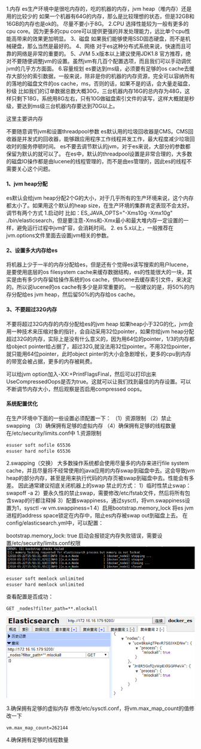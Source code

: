 1.内存
es生产环境中是很吃内存的，吃的机器的内存，jvm heap（堆内存）还是用的比较少的
如果一个机器有64G的内存，那么是比较理想的状态，但是32GB和16GB的内存也是ok的。
尽量不要小于8G。
2.CPU
选择性能较为一般有更多的cpu core。因为更多的cpu core可以提供更强的并发处理能力，远比单个cpu性能高带来的效果更加明显。
3、磁盘
如果我们能够使用SSD固态硬盘，而不是机械硬盘，那么当然是最好的。
4、网络
对于es这种分布式系统来说，快速而且可靠的网络是非常的重要的。
5、JVM
5.x版本以上建议使用JDK1.8
官方推荐，绝对不要随便调整jvm的设置。虽然jvm有几百个配置选项，而且我们可以手动调优jvm的几乎方方面面。
6.容量规划
es要达到ms级，必须要有足够的os cache去缓存大部分的索引数据，一般来说，除非是你的机器的内存资源，完全可以容纳所有的落地的磁盘文件的os cache，ms，否则的话，如果不是的话，会大量走磁盘，秒级
比如我们的订单数据总数大概30G，三台机器内存16G的总内存为48G，这样只剩下18G，系统用8G左右，只有10G做磁盘索引文件的读写，这样大概就是秒级，要达到ms级三台机器内存要达到70G以上。


这里主要讲内存

不要随意调节jvm和设置threadpool参数
es默认用的垃圾回收器是CMS。CMS回收器是并发式的回收器，能够跟应用程序工作线程并发工作，最大程度减少垃圾回收时的服务停顿时间。
es不要去调节默认的jvm，对于es来说，大部分的参数都保留为默认的就可以了。
在es中，默认的threadpool设置是非常合理的，大多数的磁盘IO操作都是由lucene的线程管理的，而不是由es管理的，因此es的线程不需要关心这个问题。

#### 1、jvm heap分配
es默认会给jvm heap分配2个G的大小，对于几乎所有的生产环境来说，这个内存都太小了。如果用这个默认的heap size，在生产环境的集群肯定表现不会太好。
调节有两个方式
1.启动时
比如：ES_JAVA_OPTS="-Xms10g -Xmx10g" ./bin/elasticsearch，但是要注意-Xms和-Xmx最小和最大堆内存一定设置的一样，避免运行过程中jvm扩容，会消耗时间。
2.
es 5.x以上，一般推荐在jvm.options文件里面去设置jvm相关的参数。

#### 2、设置多大内存给es
将机器上少于一半的内存分配给es，但是还有个觉得es读写搜索的用户lucene，是要使用底层的os filesystem cache来缓存数据结构，es的性能很大的一块，其实是由有多少内存留给操作系统的os cache，供lucene去缓存索引文件，来决定的。所以说lucene的os cache有多少是非常重要的。
一般建议的是，将50%的内存分配给es jvm heap，然后留50%的内存给os cache。
#### 3、不要超过32G内存
不要将超过32G内存的内存分配给es的jvm heap
如果heap小于32G的化，jvm会用一种技术来压缩对象的指针，会自动采用32位pointer，如果你给jvm heap分配超过32G的内存，实际上是没有什么意义的，因为用64位的pointer，1/3的内存都给object pointer给占据了，超过32G,就没法用32位pointer。不用32位pointer，就只能用64位pointer，此时object pinter的大小会急剧增长，更多的cpu到内存的带宽会被占据，更多的内存被耗费。

可以给jvm option加入-XX:+PrintFlagsFinal，然后可以打印出来UseCompressedOops是否为true。这就可以让我们找到最佳的内存设置。可以不断调节内存大小，然后观察是否启用compressed oops。
#### 系统配置优化
在生产环境中下面的一些设置必须配置一下：
（1）资源限制
（2）禁止swapping
（3）确保拥有足够的虚拟内存
（4）确保拥有足够的线程数量
在/etc/security/limits.conf中
1.资源限制

```
esuser soft nofile 65536
esuser hard nofile 65536
```

2.swapping（交换）
大多数操作系统都会使用尽量多的内存来进行file system cache，并且尽量将不经常使用的java应用的内存swap到磁盘中去。这会导致jvm heap的部分内存，甚至是用来执行代码的内存页被swap到磁盘中去。性能会有多差。
因此通常建议彻底关闭机器上的swap
禁止的方式：
1）临时性禁止swap：swapoff -a
2）要永久性的禁止swap，需要修改/etc/fstab文件，然后将所有包含swap的行都注释掉
3）配置swappiness，通过sysctl，将vm.swappiness设置为1，sysctl -w vm.swappiness=1
4）启用bootstrap.memory_lock
将es jvm进程的address space锁定在内存中，阻止es内存被swap out到磁盘上去。
在config/elasticsearch.yml中，可以配置：

bootstrap.memory_lock: true
启动会报锁定内存失败错误，需要设置/etc/security/limits.conf权限
![](/assets/31.png)

```
esuser soft memlock unlimited
esuser hard memlock unlimited

```
查看配置是否成功：

```
GET _nodes?filter_path=**.mlockall
```

![](/assets/32.png)

3.确保拥有足够的虚拟内存
修改/etc/sysctl.conf，将vm.max_map_count的值修改一下
```
vm.max_map_count=262144
```
4.确保拥有足够的线程数量


